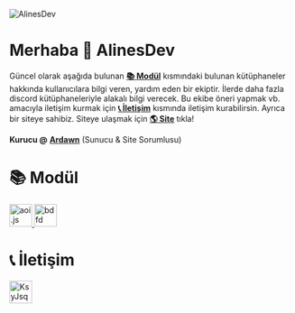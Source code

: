 ![AlinesDev](https://cdn.discordapp.com/attachments/851175590072418376/1180465530688241674/Picsart_23-12-02_14-02-43-767_1.png?ex=657d8532&is=656b1032&hm=da47eb0d334aa4d5d9410454573ad3f969f57865195f624a884faecdcb653e52&)
# Merhaba 👋 AlinesDev
Güncel olarak aşağıda bulunan **[📚 Modül](https://github.com/AlinesDev#-mod%C3%BCl)** kısmındaki bulunan kütüphaneler hakkında kullanıcılara bilgi veren, yardım eden bir ekiptir. İlerde daha fazla discord kütüphaneleriyle alakalı bilgi verecek. Bu ekibe öneri yapmak vb. amacıyla iletişim kurmak için **[📞 İletişim](https://github.com/AlinesDev#-i%CC%87leti%C5%9Fim)** kısmında iletişim kurabilirsin. Ayrıca bir siteye sahibiz. Siteye ulaşmak için **[🌎 Site](https://alinesdev.vercel.app/)** tıkla!

**Kurucu @** **[Ardawn](https://github.com/ardawn9)** (Sunucu & Site Sorumlusu)

# 📚 Modül
<p align="left"> <a href="https://aoi.js.org/" target="_blank" rel="noreferrer"> <img src="https://media.discordapp.net/attachments/1058843428831629443/1063149432255811685/6C179234-C7D8-4CAB-9BED-57F8EDE46731.png?width=553&height=553" alt="aoi.js" width="40" height="40"/> </a> <a href="https://botdesignerdiscord.com/" target="_blank" rel="noreferrer"> <img src="https://cdn.discordapp.com/emojis/766607515445231637.png?size=96&quality=lossless" alt="bdfd" width="40" height="40"/> </a> </p>

# 📞 İletişim
<p align="left">
<a href="https://discord.gg/KsyJsquuyC" target="blank"><img align="center" src="https://www.svgrepo.com/show/353655/discord-icon.svg" alt="KsyJsquuyC" height="40" width="40" /></a>
</p>
